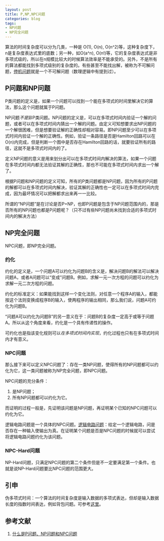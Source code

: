 ```yaml
---
layout: post
title: P,NP,NPC问题
categories: blog
tags:
- NP问题
- NP完全问题
---
```


算法的时间复杂度可以分为几类，一种是 O(1), O(n), O(n^2)等，这种复杂度下，n是复杂度表达式里的底数；另一种，如O(a^n), O(n!)等，它的复杂度表达式是非多项式级的，所以在n规模比较大的时候算法效率是不能承受的。另外，不是所有的算法都能找到多项式级别的复杂度的。有些甚至不能找出解，被称为不可解问题，[停机问题](http://zh.wikipedia.org/wiki/%E5%81%9C%E6%9C%BA%E9%97%AE%E9%A2%98)就是一个不可解问题（数理逻辑中有提到过）。

## P问题和NP问题

P类问题的定义是，如果一个问题可以找到一个能在多项式的时间里解决它的算法，那么这个问题就属于P问题。

NP问题*不是*非P类问题。NP问题的定义是，可以在多项式时间内验证一个解的问题，或者可以在多项式时间内猜出一个解的问题。由定义可知想要求出NP问题的一个解很困难，但是想要验证解的正确性却相对容易。即NP问题至少可以在多项式时间内验证一个解的正确性。例如，验证一条路径是否是Hamilton回路可以在O(n)内完成，但是判断一个图中是否存在Hamilton回路的话，就要验证所有的路径，这就不是多项式时间内的了。

定义NP问题的意义是用来划分出可以在多项式时间内解决的算法，如果一个问题在多项式时间内都无法验证其解的正确性，那也不可能在多项式时间内求出一个解了。

根据P问题和NP问题的定义可知，所有的P类问题都是NP问题，因为所有的P问题的解都可以在多项式时间内解决，验证其解的正确性也一定可以在多项式时间内完成，因为最坏情况可以把解都求出来再一一比较。

所谓的“NP问题”是在讨论是否P=NP，也即P问题是包含于NP问题范围内的，那是否所有的NP问题也都是P问题呢？（只不过有些NP问题尚未找到合适的多项式时间内的解决方法）

## NP完全问题

NPC问题，即NP完全问题。

### 约化

约化的定义是，一个问题A可以约化为问题B的含义是，解决问题B的解法可以解决问题A，或者A问题可以“变成”问题B。例如，求解一元一次方程的问题可以约化为求解一元二次方程的问题。

约化的标准定义：如果能找到这样一个变化法则，对任意一个程序A的输入，都能按这个法则变换成程序B的输入，使两程序的输出相同，那么我们说，问题A可约化为问题B。

“问题A可以约化为问题B”的另一意义在于：问题B的复杂度一定高于或等于问题A。所以从这个角度来看，约化是一个具有传递性的操作。

可约化也是指该变化规则可以*在多项式时间内实现*，约化过程也只有在多项式时间内才有意义。

### NPC问题

那么接下来可以定义NPC问题了：存在一类NP问题，使得所有的NP问题都可以约化为它，这一类问题被称为NP完全问题，即NPC问题。

NPC问题的充分条件：

1. 是NP问题；
2. 所有NP问题都可以约化为它。

而证明的过程一般是，先证明该问题是NP问题，再证明某个已知的NPC问题可以约化为它。

逻辑电路问题是一个具体的NPC问题。[逻辑电路问题](http://en.wikipedia.org/wiki/Boolean_satisfiability_problem)：给定一个逻辑电路，问是否存在一种输入使输出为真。在证明某个问题是否是NPC问题的时候就可以尝试将逻辑电路问题约化为该问题。

### NPC-Hard问题

NP-Hard问题，只满足NPC问题的第二个条件但是不一定要满足第一个条件。也就是说NP-Hard问题要比NPC问题的范围更大。

## 引申

伪多项式时间：一个算法的时间复杂度是输入数据的多项式表达，但却是输入数据长度的指数时间表达，例如背包问题。可参考[这里](http://en.wikipedia.org/wiki/Pseudo-polynomial_time)。

## 参考文献

1. [什么是P问题、NP问题和NPC问题](http://www.matrix67.com/blog/archives/105)

